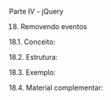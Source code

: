 Parte IV - jQuery

18. Removendo eventos

18.1. Conceito:

18.2. Estrutura:

18.3. Exemplo:

18.4. Material complementar:
